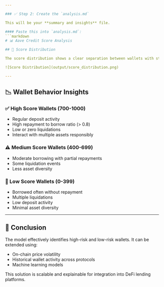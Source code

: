 ```yaml
---

### ✅ Step 2: Create the `analysis.md`

This will be your **summary and insights** file.

#### Paste this into `analysis.md`:
```markdown
# 📊 Aave Credit Score Analysis

## 🧮 Score Distribution

The score distribution shows a clear separation between wallets with strong repayment behavior vs. risky wallets.

![Score Distribution](output/score_distribution.png)

---
```


## 📉 Wallet Behavior Insights

### ✅ High Score Wallets (700-1000)
- Regular deposit activity
- High repayment to borrow ratio (> 0.8)
- Low or zero liquidations
- Interact with multiple assets responsibly

### ⚠️ Medium Score Wallets (400-699)
- Moderate borrowing with partial repayments
- Some liquidation events
- Less asset diversity

### 🚨 Low Score Wallets (0-399)
- Borrowed often without repayment
- Multiple liquidations
- Low deposit activity
- Minimal asset diversity

---

## 🧠 Conclusion

The model effectively identifies high-risk and low-risk wallets. It can be extended using:
- On-chain price volatility
- Historical wallet activity across protocols
- Machine learning models

This solution is scalable and explainable for integration into DeFi lending platforms.
